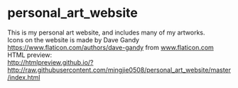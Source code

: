 # personal_art_website
This is my personal art website, and includes many of my artworks.</br>
Icons on the website is made by Dave Gandy https://www.flaticon.com/authors/dave-gandy from www.flaticon.com</br>
HTML preview:</br>
http://htmlpreview.github.io/?http://raw.githubusercontent.com/mingjie0508/personal_art_website/master/index.html
